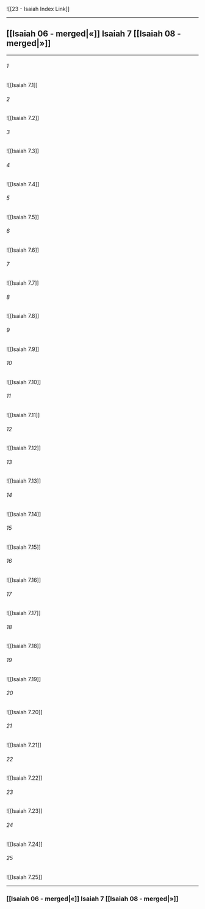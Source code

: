 ![[23 - Isaiah Index Link]]

---
##  [[Isaiah 06 - merged|«]] Isaiah 7 [[Isaiah 08 - merged|»]]

---

###### 1
![[Isaiah 7.1]] 

###### 2
![[Isaiah 7.2]] 

###### 3
![[Isaiah 7.3]] 

###### 4
![[Isaiah 7.4]]

###### 5 
![[Isaiah 7.5]] 

###### 6
![[Isaiah 7.6]] 

###### 7
![[Isaiah 7.7]] 

###### 8
![[Isaiah 7.8]] 

###### 9
![[Isaiah 7.9]] 

###### 10
![[Isaiah 7.10]] 

###### 11
![[Isaiah 7.11]] 

###### 12
![[Isaiah 7.12]]

###### 13
![[Isaiah 7.13]] 

###### 14
![[Isaiah 7.14]] 

###### 15
![[Isaiah 7.15]]

###### 16
![[Isaiah 7.16]] 

###### 17
![[Isaiah 7.17]]

###### 18
![[Isaiah 7.18]] 

###### 19
![[Isaiah 7.19]] 

###### 20
![[Isaiah 7.20]]

###### 21
![[Isaiah 7.21]] 

###### 22
![[Isaiah 7.22]] 

###### 23
![[Isaiah 7.23]]

###### 24
![[Isaiah 7.24]] 

###### 25
![[Isaiah 7.25]]


---
###  [[Isaiah 06 - merged|«]] Isaiah 7 [[Isaiah 08 - merged|»]]